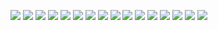 ![](image/02_小程序配置和架构/0.jpg)
![](image/02_小程序配置和架构/1.jpg)
![](image/02_小程序配置和架构/2.jpg)
![](image/02_小程序配置和架构/3.jpg)
![](image/02_小程序配置和架构/4.jpg)
![](image/02_小程序配置和架构/5.jpg)
![](image/02_小程序配置和架构/6.jpg)
![](image/02_小程序配置和架构/7.jpg)
![](image/02_小程序配置和架构/8.jpg)
![](image/02_小程序配置和架构/9.jpg)
![](image/02_小程序配置和架构/10.jpg)
![](image/02_小程序配置和架构/11.jpg)
![](image/02_小程序配置和架构/12.jpg)
![](image/02_小程序配置和架构/13.jpg)
![](image/02_小程序配置和架构/14.jpg)
![](image/02_小程序配置和架构/15.jpg)
